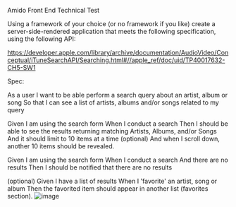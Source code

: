 Amido Front End Technical Test

Using a framework of your choice (or no framework if you like) create a server-side-rendered application that meets the following specification, using the following API:

https://developer.apple.com/library/archive/documentation/AudioVideo/Conceptual/iTuneSearchAPI/Searching.html#//apple_ref/doc/uid/TP40017632-CH5-SW1

Spec:

As a user
I want to be able perform a search query about an artist, album or song
So that I can see a list of artists, albums and/or songs related to my query

Given I am using the search form
When I conduct a search
Then I should be able to see the results returning matching Artists, Albums, and/or Songs
And it should limit to 10 items at a time
(optional) And when I scroll down, another 10 items should be revealed.

Given I am using the search form
When I conduct a search
And there are no results
Then I should be notified that there are no results

(optional)
Given I have a list of results
When I 'favorite' an artist, song or album
Then the favorited item should appear in another list (favorites section).
![image](https://user-images.githubusercontent.com/43178904/186143475-757d8d42-2dfd-42a4-bf8d-6e1e62192f17.png)

